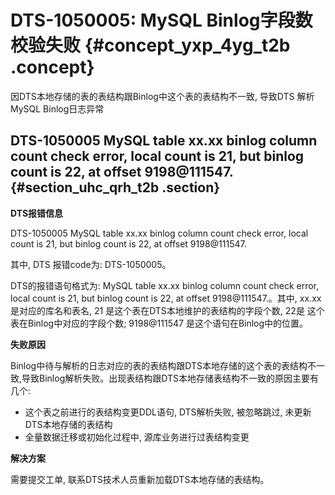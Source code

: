 # DTS-1050005: MySQL Binlog字段数校验失败 {#concept_yxp_4yg_t2b .concept}

因DTS本地存储的表的表结构跟Binlog中这个表的表结构不一致, 导致DTS 解析 MySQL Binlog日志异常

## DTS-1050005 MySQL table xx.xx binlog column count check error, local count is 21, but binlog count is 22, at offset 9198@111547. {#section_uhc_qrh_t2b .section}

**DTS报错信息**

DTS-1050005 MySQL table xx.xx binlog column count check error, local count is 21, but binlog count is 22, at offset 9198@111547.

其中, DTS 报错code为: DTS-1050005。

DTS的报错语句格式为: MySQL table xx.xx binlog column count check error, local count is 21, but binlog count is 22, at offset 9198@111547.。其中, xx.xx是对应的库名和表名, 21 是这个表在DTS本地维护的表结构的字段个数, 22是 这个表在Binlog中对应的字段个数; 9198@111547 是这个语句在Binlog中的位置。

**失败原因**

Binlog中待与解析的日志对应的表的表结构跟DTS本地存储的这个表的表结构不一致,导致Binlog解析失败。出现表结构跟DTS本地存储表结构不一致的原因主要有几个:

-   这个表之前进行的表结构变更DDL语句, DTS解析失败, 被忽略跳过, 未更新DTS本地存储的表结构
-   全量数据迁移或初始化过程中, 源库业务进行过表结构变更

**解决方案**

需要提交工单, 联系DTS技术人员重新加载DTS本地存储的表结构。

